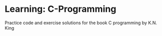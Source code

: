 # Learning: C-Programming

Practice code and exercise solutions for the book C programming by K.N. King
